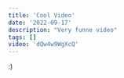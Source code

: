 ```yaml
---
title: 'Cool Video'
date: '2022-09-17'
description: "Very funne video"
tags: []
video: 'dQw4w9WgXcQ'
---
```


:)
